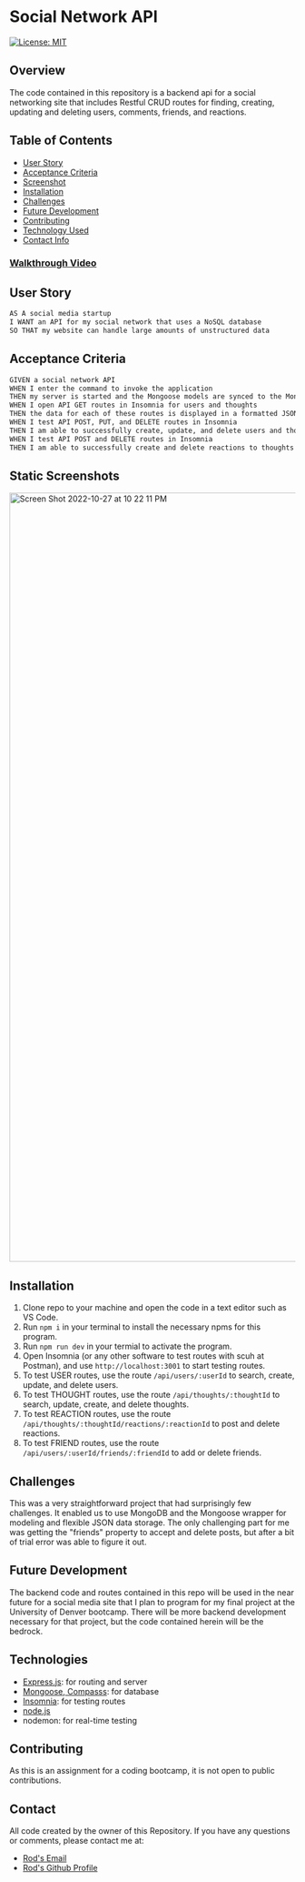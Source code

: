 # Social Network API

[![License: MIT](https://img.shields.io/badge/License-MIT-yellow.svg)](https://opensource.org/licenses/MIT)

## Overview

The code contained in this repository is a backend api for a social networking site that includes Restful CRUD routes for finding, creating, updating and deleting users, comments, friends, and reactions.

## Table of Contents

- [User Story](#user-story)
- [Acceptance Criteria](#acceptance-criteria)
- [Screenshot](#static-screenshots)
- [Installation](#installation)
- [Challenges](#challenges)
- [Future Development](#future-development)
- [Contributing](#contributing)
- [Technology Used](#technologies)
- [Contact Info](#contact)

### [Walkthrough Video](https://drive.google.com/file/d/1NNZpkeQAA3ka-0To5DPd2OVtVVtUvGda/view?usp=sharing)

## User Story

```md
AS A social media startup
I WANT an API for my social network that uses a NoSQL database
SO THAT my website can handle large amounts of unstructured data
```

## Acceptance Criteria
```md
GIVEN a social network API
WHEN I enter the command to invoke the application
THEN my server is started and the Mongoose models are synced to the MongoDB database
WHEN I open API GET routes in Insomnia for users and thoughts
THEN the data for each of these routes is displayed in a formatted JSON
WHEN I test API POST, PUT, and DELETE routes in Insomnia
THEN I am able to successfully create, update, and delete users and thoughts in my database
WHEN I test API POST and DELETE routes in Insomnia
THEN I am able to successfully create and delete reactions to thoughts and add and remove friends to a user’s friend list.
```
## Static Screenshots

<img width="1352" alt="Screen Shot 2022-10-27 at 10 22 11 PM" src="https://user-images.githubusercontent.com/106923428/198501971-1a4b9046-e004-4137-8d70-820ec8ad0cf2.png">

## Installation

1. Clone repo to your machine and open the code in a text editor such as VS Code.
2. Run ```npm i``` in your terminal to install the necessary npms for this program.
3. Run ``` npm run dev ``` in your termial to activate the program.
4. Open Insomnia (or any other software to test routes with scuh at Postman), and use ``` http://localhost:3001 ``` to start testing routes.
5. To test USER routes, use the route ``` /api/users/:userId ``` to search, create, update, and delete users.
6. To test THOUGHT routes, use the route ``` /api/thoughts/:thoughtId ``` to search, update, create, and delete thoughts.
7. To test REACTION routes, use the route ``` /api/thoughts/:thoughtId/reactions/:reactionId ``` to post and delete reactions.
8. To test FRIEND routes, use the route ``` /api/users/:userId/friends/:friendId ``` to add or delete friends.


## Challenges

This was a very straightforward project that had surprisingly few challenges.  It enabled us to use MongoDB and the Mongoose wrapper for modeling and flexible JSON data storage. The only challenging part for me was getting the "friends" property to accept and delete posts, but after a bit of trial error was able to figure it out.

## Future Development

The backend code and routes contained in this repo will be used in the near future for a social media site that I plan to program for my final project at the University of Denver bootcamp. There will be more backend development necessary for that project, but the code contained herein will be the bedrock.

## Technologies

- [Express.js](https://www.npmjs.com/package/express): for routing and server
- [Mongoose, Compasss](https://www.npmjs.com/package/mongoose): for database
- [Insomnia](https://insomnia.rest/): for testing routes
- [node.js](node.js)
- nodemon: for real-time testing
## Contributing
As this is an assignment for a coding bootcamp, it is not open to public contributions.

## Contact
All code created by the owner of this Repository.  If you have any questions or comments, please contact me at:
- [Rod's Email](rod.bennett75@gmail.com)
- [Rod's Github Profile](https://github.com/RodBennett)




